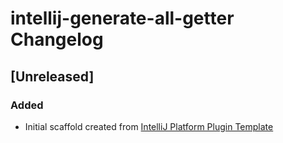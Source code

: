 <!-- Keep a Changelog guide -> https://keepachangelog.com -->

# intellij-generate-all-getter Changelog

## [Unreleased]
### Added
- Initial scaffold created from [IntelliJ Platform Plugin Template](https://github.com/JetBrains/intellij-platform-plugin-template)
